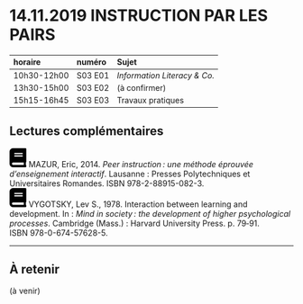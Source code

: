 # 14.11.2019 INSTRUCTION PAR LES PAIRS

| horaire | numéro | Sujet |
| :------ | :----- | :---- |
| 10h30-12h00 | S03 E01 | *Information Literacy & Co.* |
| 13h30-15h00 | S03 E02 | (à confirmer) |
| 15h15-16h45 | S03 E03 | Travaux pratiques |


## Lectures complémentaires

![book](img/book-solid.svg) MAZUR, Eric, 2014. *Peer instruction : une méthode éprouvée d’enseignement interactif*. Lausanne : Presses Polytechniques et Universitaires Romandes. ISBN 978-2-88915-082-3.   
![book](img/book-solid.svg) VYGOTSKY, Lev S., 1978. Interaction between learning and development. In : *Mind in society : the development of higher psychological processes*. Cambridge (Mass.) : Harvard University Press. p. 79‑91. ISBN 978-0-674-57628-5.

---

## À retenir

(à venir)
